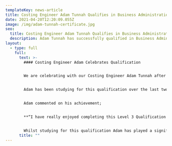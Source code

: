 ```yaml
---
templateKey: news-article
title: Costing Engineer Adam Tunnah Qualifies in Business Administration Level 3
date: 2021-04-20T12:20:09.055Z
image: /img/adam-tunnah-certificate.jpg
seo:
  title: Costing Engineer Adam Tunnah Qualifies in Business Administration Level 3
  description: Adam Tunnah has successfully qualified in Business Administration Level 3
layout:
  - type: full
    full:
      text: >-
        #### Costing Engineer Adam Celebrates Qualification


        We are celebrating with our Costing Engineer Adam Tunnah after he successfully qualifies in Business Administration Level 3. 


        Adam has been studying for this qualification over the last two years with independent training provider Alliance Learning. 


        Adam commented on his achievement;


        **“I have really enjoyed completing this Level 3 Qualification and it has given me a lot of knowledge on different areas of a Business. Thank you to Alliance Learning and Assembly Solutions for supporting me through this Apprenticeship!"**


        Whilst studying for this qualification Adam has played a significant part in the companies recent record growth of over 20%. As a costing engineer, he has been involved in pricing up some of our biggest contracts to date and has helped to retain existing customers through carrying out detailed costing analysis.
      title: ""
---
```

